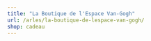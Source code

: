 ```yaml
---
title: "La Boutique de l'Espace Van-Gogh"
url: /arles/la-boutique-de-lespace-van-gogh/
shop: cadeau
---
```

